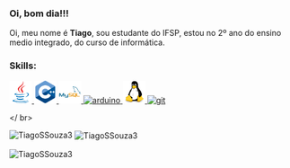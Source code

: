 ### Oi, bom dia!!!

Oi, meu nome é <b>Tiago</b>, sou estudante do IFSP, estou no 2º ano do ensino medio integrado, do curso de informática.



<h3 align="left">Skills:</h3>
<p align="left"> 
  <a href="https://www.java.com" target="_blank" rel="noreferrer"> <img src="https://raw.githubusercontent.com/devicons/devicon/master/icons/java/java-original.svg" alt="java" width="40" height="40"/> </a> 
  <a href="https://www.w3schools.com/cpp/" target="_blank" rel="noreferrer"> <img src="https://raw.githubusercontent.com/devicons/devicon/master/icons/cplusplus/cplusplus-original.svg" alt="cplusplus" width="40" height="40"/> </a> 
  <a href="https://www.mysql.com/" target="_blank" rel="noreferrer"> <img src="https://raw.githubusercontent.com/devicons/devicon/master/icons/mysql/mysql-original-wordmark.svg" alt="mysql" width="40" height="40"/> </a> 
  <a href="https://www.arduino.cc/" target="_blank" rel="noreferrer"> <img src="https://cdn.worldvectorlogo.com/logos/arduino-1.svg" alt="arduino" width="40" height="40"/> </a> 
  <a href="https://www.linux.org/" target="_blank" rel="noreferrer"> <img src="https://raw.githubusercontent.com/devicons/devicon/master/icons/linux/linux-original.svg" alt="linux" width="40" height="40"/> </a> 
  <a href="https://git-scm.com/" target="_blank" rel="noreferrer"> <img src="https://www.vectorlogo.zone/logos/git-scm/git-scm-icon.svg" alt="git" width="40" height="40"/> </a> 
</p>

</ br>

<p><img align="left" src="https://github-readme-stats.vercel.app/api/top-langs?username=TiagoSSouza3&show_icons=true&locale=en&layout=compact" alt="TiagoSSouza3" /></p>

<p>&nbsp;<img align="center" src="https://github-readme-stats.vercel.app/api?username=TiagoSSouza3&show_icons=true&locale=en" alt="TiagoSSouza3" /></p>

<p><img align="center" src="https://github-readme-streak-stats.herokuapp.com/?user=TiagoSSouza3&" alt="TiagoSSouza3" /></p>
